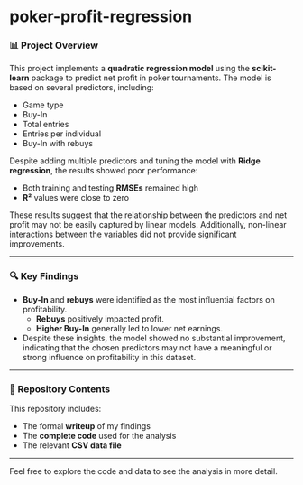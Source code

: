 # poker-profit-regression

### 📊 Project Overview  
This project implements a **quadratic regression model** using the **scikit-learn** package to predict net profit in poker tournaments. The model is based on several predictors, including:
- Game type
- Buy-In
- Total entries
- Entries per individual
- Buy-In with rebuys

Despite adding multiple predictors and tuning the model with **Ridge regression**, the results showed poor performance:
- Both training and testing **RMSEs** remained high
- **R²** values were close to zero

These results suggest that the relationship between the predictors and net profit may not be easily captured by linear models. Additionally, non-linear interactions between the variables did not provide significant improvements.

---

### 🔍 Key Findings  
- **Buy-In** and **rebuys** were identified as the most influential factors on profitability.
  - **Rebuys** positively impacted profit.
  - **Higher Buy-In** generally led to lower net earnings.
- Despite these insights, the model showed no substantial improvement, indicating that the chosen predictors may not have a meaningful or strong influence on profitability in this dataset.

---

### 📁 Repository Contents  
This repository includes:
- The formal **writeup** of my findings
- The **complete code** used for the analysis
- The relevant **CSV data file**

---

Feel free to explore the code and data to see the analysis in more detail.
